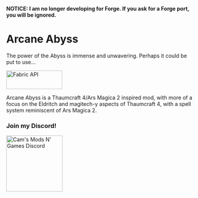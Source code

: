 **NOTICE: I am no longer developing for Forge. If you ask for a Forge port, you will be ignored.**

# **Arcane Abyss**

The power of the Abyss is immense and unwavering. Perhaps it could be put to use...

<a href="https://www.curseforge.com/minecraft/mc-mods/fabric-api"><img src="https://i.imgur.com/Ol1Tcf8.png" width="149" height="50" title="Fabric API" alt="Fabric API"></a>

Arcane Abyss is a Thaumcraft 4/Ars Magica 2 inspired mod, with more of a focus on the Eldritch and magitech-y aspects of Thaumcraft 4, with a spell system reminiscent of Ars Magica 2.

### Join my Discord!
<a href="https://discord.gg/f5dFYWX"><img src="https://www.shareicon.net/data/2017/06/21/887435_logo_512x512.png" width="150" height="150" title="Cam's Mods N' Games Discord" alt="Cam's Mods N' Games Discord"></a>
